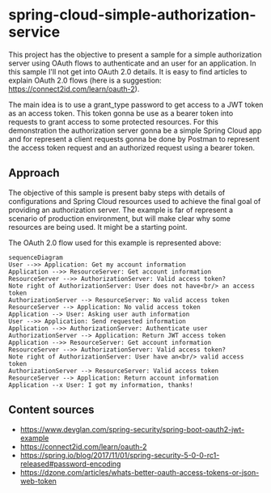 # spring-cloud-simple-authorization-service

This project has the objective to present a sample for a simple authorization server using OAuth flows to authenticate and an user for an application. In this sample I'll not get into OAuth 2.0 details. It is easy to find articles to explain OAuth 2.0 flows (here is a suggestion: https://connect2id.com/learn/oauth-2).

The main idea is to use a grant_type password to get access to a JWT token as an access token. This token gonna be use as a bearer token into requests to grant access to some protected resources. For this demonstration the authorization server gonna be a simple Spring Cloud app and for represent a client requests gonna be done by Postman to represent the access token request and an authorized request using a bearer token.

## Approach

The objective of this sample is present baby steps with details of configurations and Spring Cloud resources used to achieve the final goal of providing an authorization server. The example is far of represent a scenario of production environment, but will make clear why some resources are being used. It might be a starting point.

The OAuth 2.0 flow used for this example is represented above:

```mermaid
sequenceDiagram
User -->> Application: Get my account information
Application -->> ResourceServer: Get account information
ResourceServer -->> AuthorizationServer: Valid access token?
Note right of AuthorizationServer: User does not have<br/> an access token
AuthorizationServer --> ResourceServer: No valid access token
ResourceServer --> Application: No valid access token
Application --> User: Asking user auth information
User -->> Application: Send requested information
Application -->> AuthorizationServer: Authenticate user
AuthorizationServer --> Application: Return JWT access token
Application -->> ResourceServer: Get account information
ResourceServer -->> AuthorizationServer: Valid access token?
Note right of AuthorizationServer: User have an<br/> valid access token
AuthorizationServer --> ResourceServer: Valid access token
ResourceServer --> Application: Return account information
Application --x User: I got my information, thanks!
```


## Content sources

 - https://www.devglan.com/spring-security/spring-boot-oauth2-jwt-example
 - https://connect2id.com/learn/oauth-2
 - https://spring.io/blog/2017/11/01/spring-security-5-0-0-rc1-released#password-encoding
 - https://dzone.com/articles/whats-better-oauth-access-tokens-or-json-web-token
